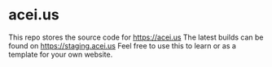 # acei.us
This repo stores the source code for https://acei.us
The latest builds can be found on https://staging.acei.us
Feel free to use this to learn or as a template for your own website.
